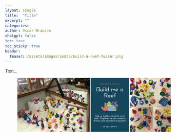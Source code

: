 ```yaml
---
layout: single
title:  "Title"
excerpt: ""
categories: 
author: Oscar Branson
chatgpt: false
toc: true
toc_sticky: true
header:
  teaser: /assets/images/posts/build-a-reef-teaser.png
---
```


Text...

<figure style="width: 100%" class="align-center">
  <img src="/assets/images/posts/build-a-reef-main-1.png" alt="plasticine corals">
</figure>
